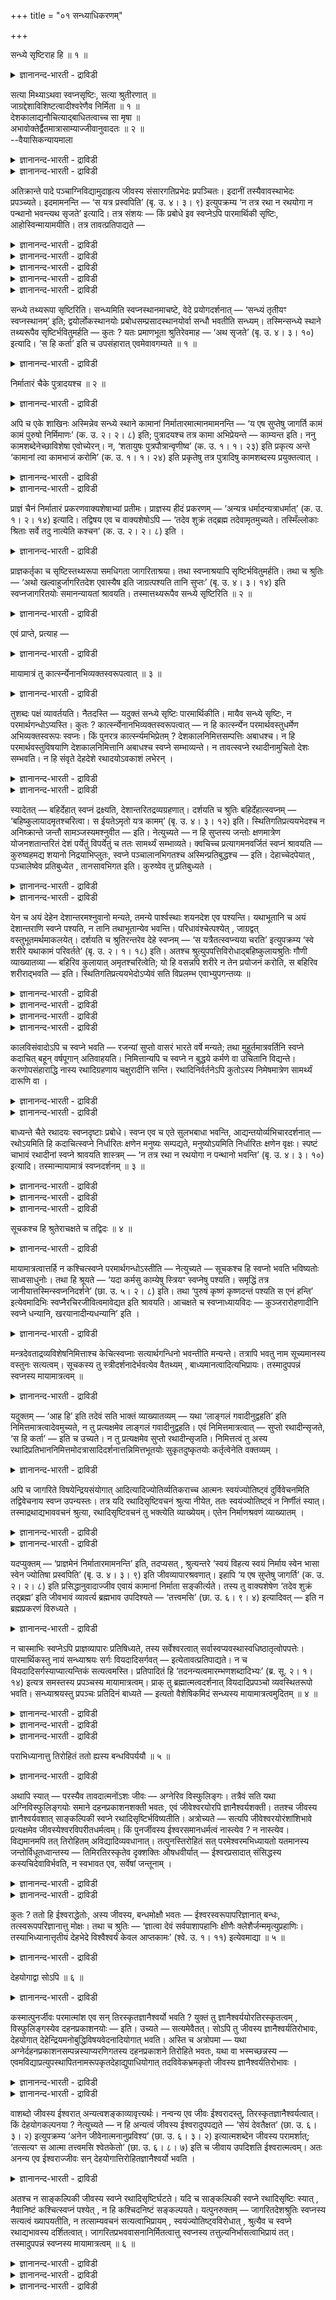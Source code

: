 +++
title = "०१ सन्ध्याधिकरणम्"

+++

सन्ध्ये सृष्टिराह हि ॥ १ ॥  
<details><summary>ज्ञानानन्द-भारती - द्राविडी</summary>

सन्द्ये स्रुष्टिराह हि ॥ १ ॥
</details>

सत्या मिथ्याऽथवा स्वप्नसृष्टिः, सत्या श्रुतीरणात् ॥  
जाग्रद्देशाविशिष्टत्वादीश्वरेणैव निर्मिता ॥ १ ॥  
देशकालाद्यनौचित्याद्बाधितत्वाच्च सा मृषा ॥  
अभावोक्तेर्द्वैतमात्रासाम्याज्जीवानुवादतः ॥ २ ॥  
--वैयासिकन्यायमाला

<details><summary>ज्ञानानन्द-भारती - द्राविडी</summary>

स्वप्ऩत्तिल् स्रुष्टि सॆय्वदु वास्तवमा युळ्ळदा? अल्लदु मित्यैया (पॊय्याऩ तोऱ्ऱमा)? सुरुदियिऩाल् सॊल्लप्पट्टु इरुप्पदालुम्, जाक्रत्तिलुळ्ळ तेसत्तिऱ्कु वित्यासप्पडाददिऩालुम्, ईसुवररालेये स्रुष् टिक्कप्पडुगिऱ वास्तवमाग उळ्ळदु ताऩ्।
</details>

<details><summary>ज्ञानानन्द-भारती - द्राविडी</summary>

तेसम्, कालम् मुदलियदु उसिदमायिल्लाददिऩालुम्, पादिक्कप्पट्टु वरुगिऱबडियालुम्, इल्लैयॆऩ्ऱु सॊल्लियि रुप्पदालुम्, जाक्रत्, त्वैद अऩुबवित्तदऱ्कु समाऩमायि राददिऩालुम्, जीवऩै सॊल्लियिरुप्पदालुम् अदु पॊय्ये।
</details>

अतिक्रान्ते पादे पञ्चाग्निविद्यामुदाहृत्य जीवस्य संसारगतिप्रभेदः प्रपञ्चितः। इदानीं तस्यैवावस्थाभेदः प्रपञ्च्यते। इदमामनन्ति — ‘स यत्र प्रस्वपिति’ (बृ. उ. ४। ३। ९) इत्युपक्रम्य ‘न तत्र रथा न रथयोगा न पन्थानो भवन्त्यथ सृजते’ इत्यादि। तत्र संशयः — किं प्रबोधे इव स्वप्नेऽपि पारमार्थिकी सृष्टिः, आहोस्विन्मायामयीति। तत्र तावत्प्रतिपाद्यते —

<details><summary>ज्ञानानन्द-भारती - द्राविडी</summary>

(मूऩ्ऱावदु अत्यायम् मुदल् पादत्तिल् पञ्जाक्ऩि वित्यैयिल् कूऱियबडि जीवऩ् लोगान्दरम् पोवदैयुम्, तिरुम्बि वरुवदैयुम् पऱ्ऱि विसारित्तु जीव कदियै निरूबणम् सॆय्वदऩ् मूलम् तत्वञाऩत्तिऱ्कु सादऩमाऩ वैराक्यत्तै काट्टिऩार्। इरण्डावदु पादत्तिल् ञाऩत्तिऱ्कु सादऩमाऩ त्वम् पदार्त्तमाऩ जीवस्वरूबत्तैयुम्, तत्पदार्त्तमाऩ प्रह्मस्वरूबत् तैयुम् सोदित्तु काट्टुगिऱार्। मुदलिल् अवस्तैगळैक् काट्टि अवऱ्ऱिलिरुन्दु जीवस्वरूबत्तैप् पिरित्तुक् काट्टुगिऱार्।
</details>

<details><summary>ज्ञानानन्द-भारती - द्राविडी</summary>

स्वप्ऩत्तिल् काणुम् वस्तुक्कळ् उण्मैया अल्लदु पॊय्या ऎऩ्ऱु सन्देहम्। आगासम् मुदलाऩदैप्पोल स्वप्ऩ वस्तुक्कळैयुम् ईसुवरऩ् सिरुष्टित्तिरुप्पदालुम्, स्वप्ऩ सिरुष्टियैप् पऱ्ऱि सुरुदिये कूऱुवदालुम् जागरिद वस्तुक्कळैप् पोलवे स्वप्ऩ वस्तुक्कळुम् तिरुप्ति मुदलाऩ पलऩै कॊडुप्पदालुम् स्वप्ऩ वस्तुक्कळुम् सत्यम् ऎऩ्ऱु पूर्वबक्षम्।
</details>

<details><summary>ज्ञानानन्द-भारती - द्राविडी</summary>

सरीरत्तिऱ्कुळ् सिऱिय इडत्तिल् काणुम् याऩै मुदलिय पॆरिय वस्तु इरुप्पदऱ्कुत् तगुन्द इडम् अङ्गु इल्लै। इरविल् तूङ्गिऩवऩ् स्वप्ऩत्तिल् पगलै काण्गिऱाऩ्। ऒरु मुगूर्त्त कालत्तिऱ्कुळ् पल वरुषङ्गळ् कऴिन्ददाग स्वप्ऩत्तिल् काण्गिऱाऩ्। आदलाल् कालमुम् ऒत्तुवरविल्लै। इन्दप्पॊरुळ्गळै सिरुष्टिप्पदऱ्कु जीवऩुक्कु सामर्त्यमिल्लाददालुम् कै मुदलाऩ करणङ्गळ् स्वप्ऩगालत्तिल् अडङ्गि युळ्ळबडियालुम्, मूलप्पॊरुळ्गळिल्लाददालुम्, सिऱुवऩ् तऩक्कुप् पिळ्ळै पिऱन्ददाग स्वप्ऩम् काण्बदालुम् निमित्तमुम् सरियाग इल्लै। मेलुम् विऴित्तवुडऩ् स्वप्ऩप् पॊरुळ्गळ् मऱैन्दुविडुगिऩ्ऱऩ। स्वप् ऩत्तिल् काणुम् याऩै अप्पॊऴुदे मऩिदऩागक् काण्बदाल् स्वप्ऩ कालत्तिलेये पादमुळ्ळदु। स्वप्ऩ वस्तुक्कळै ईसुवरऩ् सिरुष्टिक्कविल्लै। जीवऩ् सिरुष्टिक्किऱाऩ्। जीवऩुक्कु अवित्यैयिऩाल् ञाऩम्, ऐसुवर्यम् मऱैन्दिरुप्पदाल् तूङ्गुगिऱ जीवऩ् सङ्गल्बमात्रत्ताल् सिरुष्टिक्क मुडियादु। जागरत्तिल् कण्ड पॊरुळ्गळिऩ् वासऩैयाल् स्वप्ऩ वस्तुक् कळ् तोऩ्ऱुवदालुम्, स्वप्ऩत्तिल् उळ्ळ सुगदुक्कङ् गळुक्कु जीवऩुडैय पुण्य पाब कर्माक्कळ् कारणमाऩ तालुम् जीवऩ् कर्त्ता ऎऩ्ऱु सॊल्लप्पडुगिऱदु। स्वप्ऩ सिरुष्टियैच् चॊऩ्ऩ सुरुदि अङ्गेये अवैगळ् इल्लैयॆऩ्ऱुम् कूऱुगिऱदु। स्वप्ऩत्तिल् पॊरुळ्गळ् उण्मैयाग इल्लाविट्टालुम् किळिञ्जलिल् वॆळ्ळि पोल् पॊय्यागत् तोऩ्ऱुगिऩ्ऱऩ ऎऩ्बदु सुरुदियिऩ् करुत्तु। आरम्बणादिगरणत्तिल् पिरबञ्जम् मुऴुवदुम् पॊय्यॆऩ्ऱु तीर्माऩित्तिरुक्किऱबडियाल् इङ्गु स्वप्ऩ वस्तुक्कळ् वियावहारिगमा, पिरादिबासिगमा ऎऩ्ऱु सन्देहम्। पिरादिबासिगम् ऎऩ्ऱु सित्तान्दम्)।
</details>

<details><summary>ज्ञानानन्द-भारती - द्राविडी</summary>

सॆऩ्ऱ पादत्तिल् पञ्जाक्ऩि वित्यैयैच् चॊल्लि जीवऩुडैय संसार कदियिलुळ्ळ पेदम् विस्तरिक्कप्पट्टदु। इप्पॊऴुदो अवऩुक्केयुळ्ळ अवस्तैगळिलुळ्ळ पेदम् विस्तरित्तुक् काट्टप् पडुगिऱदु।
</details>

<details><summary>ज्ञानानन्द-भारती - द्राविडी</summary>

“अवऩ् ऎप्पॊऴुदु तूङ्गुगिऱाऩो" (पिरुहत्। IV;३-९) ऎऩ्ऱु आरम्बित्तु “अङ्गे रदङ्गळ् किडैयादु, रदत्तिल् पूट्टियिरुप्पवै (कुदिरैगळ्) किडैयादु, मार्क्कङ्गळुम् किडैयादु। आऩाल् रदङ्गळैयुम् रदत्तिल् पूट्टियिरुप्पवैगळैयुम् (कुदिरैगळैयुम्), ऎऩ्बदु मुदलाऩ मार्क्कङ्गळैयुम् स्रुष्टिक्किऱाऩ्” (पिरुहत्IV;।३-१०) इदै सॊल्गिऱार्गळ्। विऴिप्पु समयत्तिल् पोल, स्वप्ऩत्तिलुम् वास्तवमाऩ स्रुष्टिया? अल्लदु मायामयमाऩ स्रुष्टिया? ऎऩ्ऱु अङ्गे संसयम्।
</details>

सन्ध्ये तथ्यरूपा सृष्टिरिति। सन्ध्यमिति स्वप्नस्थानमाचष्टे, वेदे प्रयोगदर्शनात् — ‘सन्ध्यं तृतीयꣳ स्वप्नस्थानम्’ इति; द्वयोर्लोकस्थानयोः प्रबोधसम्प्रसादस्थानयोर्वा सन्धौ भवतीति सन्ध्यम्। तस्मिन्सन्ध्ये स्थाने तथ्यरूपैव सृष्टिर्भवितुमर्हति — कुतः ? यतः प्रमाणभूता श्रुतिरेवमाह — ‘अथ सृजते’ (बृ. उ. ४। ३। १०) इत्यादि। ‘स हि कर्ता’ इति च उपसंहारात् एवमेवावगम्यते ॥ १ ॥

<details><summary>ज्ञानानन्द-भारती - द्राविडी</summary>

पूर्वबक्षम्: अव्विषयत्तिल् सन्द्यत्तिल् वास् तव रूबमाऩ स्रुष्टि ऎऩ्ऱु तोऩ्ऱुगिऱदु। “सन्द्यम् मूऩ्ऱावदु स्वप्ऩ स्ताऩम्" (पिरुहत्। IV;३-९) ऎऩ्ऱु वेदत्तिल् पिरयोगम् काण्बदाल्, सन्द्यम् ऎऩ्बदु स्वप्ऩ स्ताऩत्तैच् चॊल्गिऱदु। “इहलोगम्, परलोगम् ऎऩ्ऩुम् इरण्डु स्ताऩङ्गळुक्कु नडुविलो विऴिप्पु तूक्कमॆऩ्ऱ इरण्डु स्ताऩङ्गळुक्कु मत्ति यिलो इरुप्पदिऩाल् सन्द्यम्। अन्द सन्द्य स्ताऩत् तिल् (स्वप्ऩत्तिल्) वास्तवरूबमुळ्ळदागवे स्रुष्टि यिरुप्पदु न्यायम्। एऩ्? एऩॆऩ्ऱाल् “आऩाल् रदङ्ग ळैयुम्, रदत्तिल् पूट्टियिरुप्पवैगळैयुम्, मार्क्कङ्ग ळैयुम् स्रुष्टिक्किऱाऩ्" ऎऩ्बदु मुदलिय पिरमाणमाऩ सुरुदि इव्विदमे सॊल्गिऱदु। कडैसियिल् “अवऩे सॆय्गिऱवऩ्” ऎऩ्ऱु मुडिप्पदालुम् इव्विदम् ताऩ् अऱियप्पडुगिऱदु।
</details>

निर्मातारं चैके पुत्रादयश्च ॥ २ ॥  
<details><summary>ज्ञानानन्द-भारती - द्राविडी</summary>

निर्मादारम् सैगे पुत्रादयच्च ॥ २ ॥
</details>

अपि च एके शाखिनः अस्मिन्नेव सन्ध्ये स्थाने कामानां निर्मातारमात्मानमामनन्ति — ‘य एष सुप्तेषु जागर्ति कामं कामं पुरुषो निर्मिमाणः’ (क. उ. २। २। ८) इति; पुत्रादयश्च तत्र कामा अभिप्रेयन्ते — काम्यन्त इति। ननु कामशब्देनेच्छाविशेषा एवोच्येरन्। न, ‘शतायुषः पुत्रपौत्रान्वृणीष्व’ (क. उ. १। १। २३) इति प्रकृत्य अन्ते ‘कामानां त्वा कामभाजं करोमि’ (क. उ. १। १। २४) इति प्रकृतेषु तत्र पुत्रादिषु कामशब्दस्य प्रयुक्तत्वात् ।

<details><summary>ज्ञानानन्द-भारती - द्राविडी</summary>

मेलुम्, सिल वेदसागिगळ् इदे सन्द्य स्ताऩत्तिल् “ऎन्द इन्द पुरुषऩ् ऎल्लाम् तूङ्गुम्बोदु ऒव्वॊरु कामत्तैयुम् उण्डु पण्णुगिऱवऩाग विऴित्तुक्कॊण्डु इरुक्किऱाऩो" (कडV;८) ऎऩ्ऱु आत्मावै कामङ्गळै उण्डुबण्णुबवऩाग सॊल्गि ऱार्गळ्। पुत्तिरऩ् मुदलियवै अङ्गु कामङ्गळ् ऎऩ्ऱु करुदप्पडुगिऩ्ऱऩ। विरुम्बप्पडुगिऩ्ऱऩ ऎऩ्बदिऩाल्।
</details>

<details><summary>ज्ञानानन्द-भारती - द्राविडी</summary>

कामम् ऎऩ्ऱ सप्तत्तिऩाल् ऒरुविद विरुप्पङ्गळ् ताऩे सॊल्लप्पडुम्। ऎऩ्ऱाल् अप्पडियल्ल, “नूऱु आयुसुळ्ळ पुत्तिरर्गळैयुम् पौत्तिरर्गळैयुम् वेण्डिक्कॊळ्" (कड१;२३) ऎऩ्ऱु आरम्बित्तु कडैसियिल् “उऩ्ऩै कामङ्गळैयडैन्दवऩागच् चॆय्गिऱेऩ्" (कड१;२४) ऎऩ्ऱु पिरगिरुदमायुळ्ळ पुत्तिरऩ् मुदलाऩदिल् अङ्गु काम ऎऩ्ऱ सप्तत्तै उबयोगित् तिरुप्पदिऩाल्।
</details>

प्राज्ञं चैनं निर्मातारं प्रकरणवाक्यशेषाभ्यां प्रतीमः। प्राज्ञस्य हीदं प्रकरणम् — ‘अन्यत्र धर्मादन्यत्राधर्मात्’ (क. उ. १। २। १४) इत्यादि। तद्विषय एव च वाक्यशेषोऽपि — ‘तदेव शुक्रं तद्ब्रह्म तदेवामृतमुच्यते। तस्मिँल्लोकाः श्रिताः सर्वे तदु नात्येति कश्चन’ (क. उ. २। २। ८) इति ।

<details><summary>ज्ञानानन्द-भारती - द्राविडी</summary>

पिराक्ञऩ् ताऩ् इन्द उण्डुबण्णुगिऱवर् ऎऩ्ऱु पिरगरणत्तिलिरुन्दुम्, पिऩ् वाक्कियङ्गळिलिरुन्दुम् अऱिगिऱोम्। "तर्मत्तिऱ्कु वेऱाग, अदर्मत्तिऱ्कु वेऱाग" (कडII;१४) ऎऩ्ऱु आरम्बिक्कुम् इन्द पिरगरणम् पिराक्ञऩैये सेर्न्ददु। अदे विषयम्दाऩ् पिऩ् वाक्कियत्तिलुम् “अदुवे सुत्तम्, अदु पिरह्मम्, अदुवे अमिरुदम् (मरणमऱ्ऱदु) ऎऩप्पडुगिऱदु। अदिल् ऎल्ला उलगङ्गळुम् आसिरयित्तुक्कॊण्डिरुक्किऩ्ऱऩ। अदैयो ऎदुवुम् मीऱुवदिल्लै” (कडV;८) ऎऩ्ऱु।
</details>

प्राज्ञकर्तृका च सृष्टिस्तथ्यरूपा समधिगता जागरिताश्रया। तथा स्वप्नाश्रयापि सृष्टिर्भवितुमर्हति। तथा च श्रुतिः — ‘अथो खल्वाहुर्जागरितदेश एवास्यैष इति जाग्रत्पश्यति तानि सुप्तः’ (बृ. उ. ४। ३। १४) इति स्वप्नजागरितयोः समानन्यायतां श्रावयति। तस्मात्तथ्यरूपैव सन्ध्ये सृष्टिरिति ॥ २ ॥

<details><summary>ज्ञानानन्द-भारती - द्राविडी</summary>

पिराक्ञऩै कर्त्तावाग उडैय जागिरत्तै आसिरयित्तिरुक्किऱ स्रुष्टि वास्तवरूबत्तै उडैय ताग आसिरयित्तिरुक्किऱोम्; अप्पडिये स्वप्ऩत्तै आसिरयित्तिरुक्कुम् स्रुष्टियुम् कूड इरुप्पदुदाऩ् न्यायमागुम्। अप्पडिये सुरुदियुम् "जागिरत् तेसमेदाऩ् इवऩुक्कु इदु (स्वप्ऩम्) जागिरत्तिल् ऎवैगळै पार्क्किऱाऩो, अवैगळैत्ताऩ् तूङ्गुगिऱवऩ् पार्क्कि ऱाऩ्। ऎऩ्ऱु सॊल्गिऱार्गळल्लवा?” (पिरुहत्।IV;३-१४) ऎऩ्ऱु स्वप्ऩत्तिऱ्कुम् जागरत्तिऱ्कुम् न्यायम् समाऩमायिरुप्पदैच् चॊल्गिऱदु। आगैयाल् सन्द् यत्तिल् (स्वप्ऩत्तिल् उळ्ळ स्रुष्टि वास्तव स्वरूबमुळ्ळदुदाऩ्, ऎऩ्ऱु।
</details>

एवं प्राप्ते, प्रत्याह —

<details><summary>ज्ञानानन्द-भारती - द्राविडी</summary>

सित्तान्दम्: इव्विदम् वरुम्बोदु पदिल् सॊल्गिऱार्:-
</details>

मायामात्रं तु कार्त्स्न्येनानभिव्यक्तस्वरूपत्वात् ॥ ३ ॥  
<details><summary>ज्ञानानन्द-भारती - द्राविडी</summary>

मायामात्रम् तु कार्त्स्नयेनानबिव्यक्तस्वरूबत्वात् ॥ ३ ॥
</details>

तुशब्दः पक्षं व्यावर्तयति। नैतदस्ति — यदुक्तं सन्ध्ये सृष्टिः पारमार्थिकीति। मायैव सन्ध्ये सृष्टिः, न परमार्थगन्धोऽप्यस्ति। कुतः ? कार्त्स्न्येनानभिव्यक्तस्वरूपत्वात् — न हि कार्त्स्न्येन परमार्थवस्तुधर्मेण अभिव्यक्तस्वरूपः स्वप्नः। किं पुनरत्र कार्त्स्न्यमभिप्रेतम् ? देशकालनिमित्तसम्पत्तिः अबाधश्च। न हि परमार्थवस्तुविषयाणि देशकालनिमित्तानि अबाधश्च स्वप्ने सम्भाव्यन्ते। न तावत्स्वप्ने रथादीनामुचितो देशः सम्भवति। न हि संवृते देहदेशे रथादयोऽवकाशं लभेरन् ।

<details><summary>ज्ञानानन्द-भारती - द्राविडी</summary>

“तु” ऎऩ्ऱ सप्तम् मुऩ् सॊऩ्ऩ पक्षत्तै मऱुक्किऱदु। सन्द्यत्तिलुळ्ळ स्रुष्टि वास्तवमाऩ तॆऩ्ऱु ऎदु सॊल्लप्पट्टदो अदु इल्लै। सन्द्यत् तिलुळ्ळ स्रुष्टि मायैदाऩ् ; वास्तवमॆऩ्ऱ कन्दम् कूड किडैयादु एऩ्? “पूरावाग वियक्तमाऩ स्वरूब मिल्लाददाल् वास्तवमाऩ वस्तुविऱ्कुळ्ळ पूरा लक्षणङ्गळुडऩ् वियक्तमायिरुक्कुम् स्वरूबत्तै उडैयदाग स्वप्ऩम् इल्लैयॆऩ्बदु पिरसित्तम्”।
</details>

<details><summary>ज्ञानानन्द-भारती - द्राविडी</summary>

इङ्गे पूरात्तऩ्मैयॆऩ्बदु ऎदुवॆऩ्ऱु करुदप्पट्टिरुक्किऱदु? तेसम्, कालम्, निमित्तम् इवैगळिऩ् सेर्क्कैयुम्, पादिक्कप्पडामल् इरुप्पदुम्। वास्तवमाऩ वस्तुविऱ्कुरिय विषयङ्गळाऩ तेसगाल निमित्तङ्गळुम् पादिक्कप्पडामल् इरुक्कुम् तऩ्मैयुम् स्वप्ऩत्तिल् सम्बविक्कादल्लवा? स्वप्ऩत्तिल् रदङ्गळ् मुदलियदिऱ्कु पोदुमाऩ इडम् किडैयादु। सुरुक्कमायुळ्ळ तेहत्तिऩ् इडत्तिऱ्कुळ् रदम् मुदलियवैगळ् इडमडैयमुडियादु ऎऩ्बदु पिरसित्तम्।
</details>

स्यादेतत् — बहिर्देहात् स्वप्नं द्रक्ष्यति, देशान्तरितद्रव्यग्रहणात्। दर्शयति च श्रुतिः बहिर्देहात्स्वप्नम् — ‘बहिष्कुलायादमृतश्चरित्वा। स ईयतेऽमृतो यत्र कामम्’ (बृ. उ. ४। ३। १२) इति। स्थितिगतिप्रत्ययभेदश्च न अनिष्क्रान्ते जन्तौ सामञ्जस्यमश्नुवीत — इति। नेत्युच्यते — न हि सुप्तस्य जन्तोः क्षणमात्रेण योजनशतान्तरितं देशं पर्येतुं विपर्येतुं च ततः सामर्थ्यं सम्भाव्यते। क्वचिच्च प्रत्यागमनवर्जितं स्वप्नं श्रावयति — कुरुष्वहमद्य शयानो निद्रयाभिप्लुतः, स्वप्ने पञ्चालानभिगतश्च अस्मिन्प्रतिबुद्धश्च — इति। देहाच्चेदपेयात् , पञ्चालेष्वेव प्रतिबुध्येत , तानसावभिगत इति। कुरुष्वेव तु प्रतिबुध्यते ।

<details><summary>ज्ञानानन्द-भारती - द्राविडी</summary>

इदु इरुक्कलाम्; तेहत्तिऱ्कु वॆळियिल् स्वप्ऩत्तैप् पार्क्किऱाऩ्। वेऱु इडत्तिलुळ्ळ तिरवियत्तै किरहिप्पदिऩाल्। सुरुदियुम् "मरणमऱ्ऱ वऩाग सरीरत्तिऱ्कु वॆळियिले सञ्जरित्तुविट्टु अन्द मरणमऱ्ऱवऩ् ऎङ्गे इष्टमो अङ्गे पोगिऱाऩ्” (पिरुहत्।IV;३-१२) ऎऩ्ऱु तेहत्तिऱ्कु वॆळियिल् स्वप्ऩम् ऎऩ्ऱु काट्टुगिऱदु। निऱ्पदु, पोवदु, ऎऩ्ऱ अऱिविऩ् वेऱुबाडु पिराणि वॆळियिल् पोगादविषयत्तिल् पॊरुत्तमायिरादु, ऎऩ्ऱु।
</details>

<details><summary>ज्ञानानन्द-भारती - द्राविडी</summary>

अप्पडियल्लवॆऩ्ऱु सॊल्लप्पडुगिऱदु। तूङ्गु किऱ जन्दुविऱ्कु क्षणमात्तिरत्तिल् नूऱु योजऩैक्कु अप्पाल् उळ्ळ तेसम् पोगवुम्, अङ्गिरुन्दु वरवुम् सामर्त्तियम् सम्बविक्कक् कूडियदेयिल्लै। मेलुम्, सिल समयम् तिरुम्बि वरुगैयिल्लामले स्वप्ऩम् सॊल्गिऱाऩ् "नाऩ् इऩ्ऱु कुरुदेसत्तिल् पडुत्तुक् कॊण्डु नित्तिरैयिऩाल् वियाबिक्कप्पट्टु स्वप्ऩत् तिल् पाञ्जालदेसम् पोऩवऩ् इङ्गु विऴित्तुक्कॊण्डु विट्टेऩ्” ऎऩ्ऱु। तेहत्तिलिरुन्दु वॆळिये पोयिरुन् दाल् इवऩ् अन्द पाञ्जाल तेसत्तै अडैन्ददाल् पाञ्जालदेसत्तिल् विऴित्तुक्कॊळ्ळ वेण्डुम्; आऩाल् कुरुदेसत्तिले ताऩ् विऴित्तुक् कॊळ्गिऱाऩ्।
</details>

येन च अयं देहेन देशान्तरमश्नुवानो मन्यते, तमन्ये पार्श्वस्थाः शयनदेश एव पश्यन्ति। यथाभूतानि च अयं देशान्तराणि स्वप्ने पश्यति, न तानि तथाभूतान्येव भवन्ति। परिधावंश्चेत्पश्येत् , जाग्रद्वत् वस्तुभूतमर्थमाकलयेत्। दर्शयति च श्रुतिरन्तरेव देहे स्वप्नम् — ‘स यत्रैतत्स्वप्न्यया चरति’ इत्युपक्रम्य ‘स्वे शरीरे यथाकामं परिवर्तते’ (बृ. उ. २। १। १८) इति। अतश्च श्रुत्युपपत्तिविरोधाद्बहिष्कुलायश्रुतिः गौणी व्याख्यातव्या — बहिरिव कुलायात् अमृतश्चरित्वेति; यो हि वसन्नपि शरीरे न तेन प्रयोजनं करोति, स बहिरिव शरीराद्भवति — इति। स्थितिगतिप्रत्ययभेदोऽप्येवं सति विप्रलम्भ एवाभ्युपगन्तव्यः ॥

<details><summary>ज्ञानानन्द-भारती - द्राविडी</summary>

मेलुम् इवऩ् ऎन्द तेहत्तुडऩ् वेऱु तेसम् पोऩदाग निऩैक्किऱाऩो, अदै पडुत्तुक्कॊण्ड इडत्तिलेये पक्कत्तिलुळ्ळ मऱ्ऱवर्गळ् पार्क्किऱार्गळ्। तविरवुम् इवऩ् स्वप्ऩत्तिल् मऱ्ऱ तेसङ्गळै ऎप्पडि यिरुप्पदाग पार्क्किऱाऩो, अवै अप्पडिये इरुप्पदुम् किडैयादु। वॆळियिल् ओडिप्पोय् पार्प्पाऩाऩाल्, जाक्किरत्तिल् पोल पॊरुळै उण्मैयाऩदागवे ऎण्णुवाऩ्।
</details>

<details><summary>ज्ञानानन्द-भारती - द्राविडी</summary>

तेहत्तिऱ्कु उळ्ळेदाऩ् स्वप्ऩम् ऎऩ्बदै सुरुदियुम् काट्टुगिऱदु। “अवऩ् ऎप्पॊऴुदु इव्विदम् स्वप्ऩ सम्बन्दत्तुडऩ् इरुक्किऱाऩो” ऎऩ्ऱु आरम्बित्तु “तऩ्ऩुडैय सरीरत्तिल् इष्टप्पडि सुऱ्ऱिवरुगिऱाऩ्” (पिरुहत्। II;१-१८) ऎऩ्ऱु।
</details>

<details><summary>ज्ञानानन्द-भारती - द्राविडी</summary>

आगैयाल् सुरुदि युक्तियिवैगळुक्कु विरोदमायि रुप्पदाल् “सरीरत्तिऱ्कु वॆळियिल्” ऎऩ्ऱ सुरुदि कौणम् ऎऩ्ऱु वियाक्याऩम् सॆय्य वेण्डियदु। “सरीरत्तिऱ्कु वॆळियिल् पोल अमिरुदऩ् सञ्जरित्तुविट्टु” ऎऩ्ऱु। ऎवऩ् सरीरत्तिल् इरुन्दुम्गूड अदैक्कॊण्डु पिरयोजऩम् सॆय्दु कॊळ्ळविल्लैयो, अवऩ् सरीरत्तिऱ्कु वॆळियिलिरुप्पदु पोल आगिऱाऩ्, ऎऩ्ऱु।
</details>

<details><summary>ज्ञानानन्द-भारती - द्राविडी</summary>

इव्विदमिरुप्पदाल्, निऱ्पदु, नडप्पदु ऎऩ्ऱ अऱिविऩ् वेऱुबाडुम् एमाऱ्ऱमॆऩ्ऱे ऒप्पुक्कॊळ्ळ वेण्डुम्।
</details>

कालविसंवादोऽपि च स्वप्ने भवति — रजन्यां सुप्तो वासरं भारते वर्षे मन्यते; तथा मुहूर्तमात्रवर्तिनि स्वप्ने कदाचित् बहून् वर्षपूगान् अतिवाहयति। निमित्तान्यपि च स्वप्ने न बुद्धये कर्मणे वा उचितानि विद्यन्ते। करणोपसंहाराद्धि नास्य रथादिग्रहणाय चक्षुरादीनि सन्ति। रथादिनिर्वर्तनेऽपि कुतोऽस्य निमेषमात्रेण सामर्थ्यं दारूणि वा ।

<details><summary>ज्ञानानन्द-भारती - द्राविडी</summary>

कालम् ऒत्तुक्कॊळ्ळाददुम् स्वप्ऩत्तिल् एऱ्पडुगिऱदु। पारदवर्षत्तिल् इरविल् तूङ्गुगिऱवऩ् पगल् ऎऩ्ऱु निऩैक्किऱाऩ्। अप्पडि ऒरु मुगूर्त्तमात्तिरम् इरुक्कुम् स्वप्ऩत्तिल् सिल समयम् अनेग वरुषक्कूट्टङ्गळै कऴित्तुविडुगिऱाऩ्।
</details>

<details><summary>ज्ञानानन्द-भारती - द्राविडी</summary>

निमित्तङ्गळुम्गूड स्वप्ऩत्तिल् अऱिविऱ्को कर्माविऱ्को तगुन्ददाग इरुप्पदिल्लै। इन्दिरियङ्गळ् अडङ्गियिरुप्पदाल् इवऩुक्कु रदम् मुदलियवैगळै अऱिवदऱ्कु कण् मुदलियवै इल्लै। रदम् मुदलियदै सॆय्वदऱ्कुम् इवऩुक्कु ऒरु निमिष मात्तिरत्तिल् सामर्त्तियम् एदु? मरम्दाऩ् एदु?
</details>

बाध्यन्ते चैते रथादयः स्वप्नदृष्टाः प्रबोधे। स्वप्न एव च एते सुलभबाधा भवन्ति, आद्यन्तयोर्व्यभिचारदर्शनात् — रथोऽयमिति हि कदाचित्स्वप्ने निर्धारितः क्षणेन मनुष्यः सम्पद्यते, मनुष्योऽयमिति निर्धारितः क्षणेन वृक्षः। स्पष्टं चाभावं रथादीनां स्वप्ने श्रावयति शास्त्रम् — ‘न तत्र रथा न रथयोगा न पन्थानो भवन्ति’ (बृ. उ. ४। ३। १०) इत्यादि। तस्मान्मायामात्रं स्वप्नदर्शनम् ॥ ३ ॥

<details><summary>ज्ञानानन्द-भारती - द्राविडी</summary>

मेलुम्, स्वप्ऩत्तिल् काणप्पट्ट इन्द रदम् मुदलियवै विऴित्तुक्कॊण्डवुडऩ् पादिक्कप्पट्टु विडुगिऩ्ऱऩ। स्वप्ऩत्तिलेये इवै सुलबमाग पादिक्कक्कूडियवैगळाय् इरुक्किऩ्ऱऩ। मुदलिलुम्, कडैसियिलुम् " इल्लैयॆऩ्ऱु तॆरिवदिऩाल्। ऒरु समयम् "इदु रदम्" ऎऩ्ऱु स्वप्ऩत्तिल् तीर्माऩिक्कप् पट्टदु। मऱु क्षणत्तिल् मऩुष्यऩाग आगिविडुगिऱदु; इवऩ् मऩुष्यऩ् ऎऩ्ऱु तीर्माऩिक्कप्पट्टदु मऱु क्षणत्तिल् मरमाग आगिविडुगिऱदु।
</details>

<details><summary>ज्ञानानन्द-भारती - द्राविडी</summary>

स्वप्ऩत्तिल् रदम् मुदलियवैगळिऩ् इल्ला मैयै तॆळिवाग सास्तिरमुम् सॊल्गिऱदु। "अङ्गु रदङ्गळ् किडैयादु, रदत्तिल् पूट्टियिरुप्पवैगळ् किडैयादु, मार्क्कङ्गळ् किडैयादु” (पिरुहत्।IV;३-१०) ऎऩ्बदु मुदलाऩदु।
</details>

<details><summary>ज्ञानानन्द-भारती - द्राविडी</summary>

आगैयाल् स्वप्ऩदर्सऩम् मायामात्तिरम्।
</details>

सूचकश्च हि श्रुतेराचक्षते च तद्विदः ॥ ४ ॥  
<details><summary>ज्ञानानन्द-भारती - द्राविडी</summary>

सूसगच्च हि च्रुदे: आसक्षदे स तत्विद; ॥ ४ ॥
</details>

मायामात्रत्वात्तर्हि न कश्चित्स्वप्ने परमार्थगन्धोऽस्तीति — नेत्युच्यते — सूचकश्च हि स्वप्नो भवति भविष्यतोः साध्वसाधुनोः। तथा हि श्रूयते — ‘यदा कर्मसु काम्येषु स्त्रियꣳ स्वप्नेषु पश्यति। समृद्धिं तत्र जानीयात्तस्मिन्स्वप्ननिदर्शने’ (छा. उ. ५। २। ८) इति। तथा ‘पुरुषं कृष्णं कृष्णदन्तं पश्यति स एनं हन्ति’ इत्येवमादिभिः स्वप्नैरचिरजीवित्वमावेद्यत इति श्रावयति। आचक्षते च स्वप्नाध्यायविदः — कुञ्जरारोहणादीनि स्वप्ने धन्यानि, खरयानादीन्यधन्यानि’ इति ।

<details><summary>ज्ञानानन्द-भारती - द्राविडी</summary>

मायामात्तिरमायिरुप्पदिऩाल् अप्पडियाऩाल् स्वप्ऩत्तिल् वास्तवत्तिऩ् कन्दम् कॊञ्जमेऩुम् किडैयादा? ऎऩ्ऱाल् इल्लैयॆऩ्ऱु सॊल्लप् पडुगि ऱदु। पिऩ्ऩाल् एऱ्पडप्पोगुम् नल्लदु कॆट्टदु इवैग ळुक्कु सूसगमाग स्वप्ऩम् इरुक्कुम्। अप्पडिये सॊल्लप्पडुगिऱदु। "काम्यगर्माक्कळिल् ऎप्पॊऴुदु स्वप्ऩत्तिल् स्तिरीयै पार्क्किऱाऩो, अन्द स्वप्ऩम् पार्त्तदऩ्मूलम् अन्द कर्मा विषयत्तिल् समिरुत्तियै (कै कूडुमॆऩ्बदै अऱिन्दु कॊळ्ळवुम्" (सान्।V;२-४) ऎऩ्ऱु। अप्पडिये “करुप्पाऩ पल्लै उडैय करुप्पाऩ पुरुषऩै पार्क्किऱाऩ्। अवऩ् इवऩै कॊल्लुवाऩ्” ऎऩ्बदु मुदलाऩ स्वप्ऩङ्गळाल् वॆगुनाळ् जीवित्तिरुक्कमाट्टाऩ् ऎऩ्बदु तॆरिविक्कप्पडुगिऱदु ऎऩ्ऱु सॊल्गिऱदु। स्वप्ऩत्तिल् याऩैयिल् एऱुवदु मुदलियवै पाक्यत्तैत् तरुम्। कऴुदैयिल् एऱुवदु मुदलियवै तुऩ्बत्तैत् तरुमॆऩ्ऱु स्वप्ऩात्या यमऱिन्दवर्गळ् कूऱुगिऱार्गळ्।
</details>

मन्त्रदेवताद्रव्यविशेषनिमित्ताश्च केचित्स्वप्नाः सत्यार्थगन्धिनो भवन्तीति मन्यन्ते। तत्रापि भवतु नाम सूच्यमानस्य वस्तुनः सत्यत्वम्। सूचकस्य तु स्त्रीदर्शनादेर्भवत्येव वैतथ्यम् , बाध्यमानत्वादित्यभिप्रायः। तस्मादुपपन्नं स्वप्नस्य मायामात्रत्वम् ॥

<details><summary>ज्ञानानन्द-भारती - द्राविडी</summary>

मन्दिरम्, तेवदै, तिरवियम् इवैगळुडैय विसेषत्तै निमित्तमायुळ्ळ सिल स्वप्ऩङ्गळ् सत्य वस्तुविऩ् कन्दमुळ्ळदाग इरुक्किऩ्ऱऩवॆऩ्ऱु निऩैक् किऱार्गळ्। अङ्गेयुम्गूड सूसिक्कप्पट्ट वस्तुविऱ्कु सत्यत्तऩ्मै इरुक्कट्टुम्; आऩाल् सूसगामयुळ्ळ स्तिरीदर्सऩम् मुदलियदिऱ्कु असत्यत्तऩ्मैदाऩ् उण्डु, पादिक्कप्पडुगिऱबडियाल्, ऎऩ्ऱु अबिप्पिरायम्। आगैयाल् स्वप्ऩत्तिऩ् माया मात्तिरत्तऩ्मै न्यायमाऩदे।
</details>

यदुक्तम् — ‘आह हि’ इति तदेवं सति भाक्तं व्याख्यातव्यम् — यथा ‘लाङ्गलं गवादीनुद्वहति’ इति निमित्तमात्रत्वादेवमुच्यते, न तु प्रत्यक्षमेव लाङ्गलं गवादीनुद्वहति। एवं निमित्तमात्रत्वात् — सुप्तो रथादीन्सृजते, ‘स हि कर्ता’ — इति च उच्यते। न तु प्रत्यक्षमेव सुप्तो रथादीन्सृजति। निमित्तत्वं तु अस्य रथादिप्रतिभाननिमित्तमोदत्रासादिदर्शनात्तन्निमित्तभूतयोः सुकृतदुष्कृतयोः कर्तृत्वेनेति वक्तव्यम् ।

<details><summary>ज्ञानानन्द-भारती - द्राविडी</summary>

इव्विदमिरुप्पदाल्, “सॊल्लियिरुक्किऱदे” ऎऩ्ऱु ऎदु सॊल्लप्पट्टदो अदु कौणमॆऩ्ऱु वियाक्य ाऩम् सॆय्य वेण्डुम्। “कलप्पै माडु मुदलियदै ताङ्गुगिऱदु" ऎऩ्बदिल् ऎप्पडि निमित्तमायिरुक्कुम् तऩ्मैयिऩाल् इव्विदम् सॊल्लप्पडुगिऱदो, पिरत्य क्षमागवे कलप्पै माडु मुदलियदै ताङ्गुवदिल् लैयो, अव्विदम् निमित्तमाय् इरुक्कुम् तऩ्मै युळ्ळदाल्दाऩ् तूङ्गुगिऱवऩ् रदम् मुदलियवैगळै स्रुष्टिक्किऱाऩ्। अवऩ् कर्त्ता ऎऩ्ऱु सॊल्लप् पडुगिऱदु। तूङ्गुगिऱवऩो पिरत्यक्षमागवे रदम् मुदलियवैगळै स्रुष्टिक्किऱदिल्लै। इवऩुक्कु निमित्तमायिरुक्कुम् तऩ्मैयुम्, रदम् मुदलियदिऩ् तोऱ्ऱत्तै निमित्तमायुळ्ळ सन्देहम्, पयम् मुदलियदु इवऩुक्कुक् काण्बदिऩाल्, अदऱ्कु निमित्तमायुळ्ळ पुण्णिय पाबत्तिऱ्कु कर्त्तवायिरुक्कुम् तऩ्मैयिऩाल्, ऎऩ्ऱु सॊल्ल वेण्डुम्।
</details>

अपि च जागरिते विषयेन्द्रियसंयोगात् आदित्यादिज्योतिर्व्यतिकराच्च आत्मनः स्वयंज्योतिष्ट्वं दुर्विवेचनमिति तद्विवेचनाय स्वप्न उपन्यस्तः। तत्र यदि रथादिसृष्टिवचनं श्रुत्या नीयेत, ततः स्वयंज्योतिष्ट्वं न निर्णीतं स्यात्। तस्माद्रथाद्यभाववचनं श्रुत्या, रथादिसृष्टिवचनं तु भक्त्येति व्याख्येयम्। एतेन निर्माणश्रवणं व्याख्यातम् ।

<details><summary>ज्ञानानन्द-भारती - द्राविडी</summary>

मेलुम्, जागिरक्कालत्तिल् विषयत्तिऱ्कुम् इन्दिरियत्तिऱ्कुम् सम्बन्दमिरुप्पदिऩालुम्, आदित्यऩ् मुदलाऩ वॆळिच्चत्तुडऩ् तॊडर्बु इरुप्पदिऩालुम्, आत्माविऩुडैय स्वयम्बिरगासमायिरुक्कुम् तऩ्मैयै पिरित्तुक्काट्टुवदु सिरममॆऩ्ऱु अदै पिरित्तुक्काट्टु वदऱ्काग स्वप्ऩम् वर्णिक्कप्पट्टिरुक्किऱदु। अङ्गे रदम् मुदलियदिऩ् स्रुष्टियै सॊल्लुम् वसऩम् केट्किऱबडिये अर्त्तम् सॆय्यप्पडुमेयाऩाल्, अप्पॊऴुदु स्वयम् पिरगासत्तऩ्मै निर्णयम् सॆय्यप् पट्टदाग आगादु। आगैयाल् रदम् मुदलियदिऩ् इल्ला मैयै सॊल्लुम् वसऩम् मुक्यमागवुम् रदम् मुदलिय तिऩ् स्रुष्टियै सॊल्लुम् वसऩम् लक्षणैयागवुम् वियाक्याऩम् सॆय्य वेण्डुम्।
</details>

<details><summary>ज्ञानानन्द-भारती - द्राविडी</summary>

इदिऩाल् “उण्डुबण्णुगिऱदु” ऎऩ्ऱु सॊऩ्ऩ तुम् वियाक्याऩम् सॆय्दागिविट्टदु।
</details>

यदप्युक्तम् — ‘प्राज्ञमेनं निर्मातारमामनन्ति’ इति, तदप्यसत् , श्रुत्यन्तरे ‘स्वयं विहत्य स्वयं निर्माय स्वेन भासा स्वेन ज्योतिषा प्रस्वपिति’ (बृ. उ. ४। ३। ९) इति जीवव्यापारश्रवणात्। इहापि ‘य एष सुप्तेषु जागर्ति’ (क. उ. २। २। ८) इति प्रसिद्धानुवादाज्जीव एवायं कामानां निर्माता सङ्कीर्त्यते। तस्य तु वाक्यशेषेण ‘तदेव शुक्रं तद्ब्रह्म’ इति जीवभावं व्यावर्त्य ब्रह्मभाव उपदिश्यते — ‘तत्त्वमसि’ (छा. उ. ६। ९। ४) इत्यादिवत् — इति न ब्रह्मप्रकरणं विरुध्यते ।

<details><summary>ज्ञानानन्द-भारती - द्राविडी</summary>

“इन्द उण्डुबण्णुबवरै पिराक्ञऩ् ऎऩ्ऱु निऩैक्किऱार्गळ्” ऎऩ्ऱुम् ऎदु सॊल्लप्पट्टदो, अदुवुम् सरियल्ल। वेऱु सुरुदियिल् “ताऩे (जाक्रत्तेहत्तै) सेष्टैयऱ्ऱदाग सॆय्दुविट्टु, ताऩे उण्डुबण्णि विट्टु, तऩ्ऩुडैय पुत्तिविरुत्तियाल्, तऩ् स्वरूबसैदऩ्यत्ताल् स्वप्ऩत्तै यऩुबविक्किऱाऩ्” (पिरुहत्।IV;३-९) ऎऩ्ऱु जीवऩुडैय वियाबारमाग सॊल्लप्पट्टिरुप्पदाल्। इङ्गेयुम् "ऎन्द इवऩ् ऎल्लाम् तूङ्गुम् पोदु विऴित्तुक् कॊण्डिरुक्किऱाऩो” (कडV;८) ऎऩ्ऱु पिरसित्तमायुळ्ळदै अऩुवादम् सॆय्दिरुप्पदिऩाल्, जीवऩ् ताऩ् इन्द कामङ्गळै उण्डुबण्णुगिऱवऩ् ऎऩ्ऱु सॊल्लप्पट्टिरुक्किऱदु। अवऩुक्कुत्ताऩ् पिऩ् वाक्कियत्ताल् “अदुवे सुत्तम् अदु पिरह्मम्” ऎऩ्ऱु जीवत्तऩ्मैयै विलक्कि पिरह्मत्तऩ्मै उबदेसिक्कप्पडुगिऱदु। “तत् त्वम् असि (अदु नी)” ऎऩ्बदु मुदलियदैप् पोल, ऎऩ्बदिऩाल् पिरह्म पिरगरणम् ऎऩ्बदु विरोदप्पडविल्लै।
</details>

न चास्माभिः स्वप्नेऽपि प्राज्ञव्यापारः प्रतिषिध्यते, तस्य सर्वेश्वरत्वात् सर्वास्वप्यवस्थास्वधिष्ठातृत्वोपपत्तेः। पारमार्थिकस्तु नायं सन्ध्याश्रयः सर्गः वियदादिसर्गवत् — इत्येतावत्प्रतिपाद्यते। न च वियदादिसर्गस्याप्यात्यन्तिकं सत्यत्वमस्ति। प्रतिपादितं हि ‘तदनन्यत्वमारम्भणशब्दादिभ्यः’ (ब्र. सू. २। १। १४) इत्यत्र समस्तस्य प्रपञ्चस्य मायामात्रत्वम्। प्राक् तु ब्रह्मात्मत्वदर्शनात् वियदादिप्रपञ्चो व्यवस्थितरूपो भवति। सन्ध्याश्रयस्तु प्रपञ्चः प्रतिदिनं बाध्यते — इत्यतो वैशेषिकमिदं सन्ध्यस्य मायामात्रत्वमुदितम् ॥ ४ ॥

<details><summary>ज्ञानानन्द-भारती - द्राविडी</summary>

मेलुम्, स्वप्ऩत्तिलुम्गूड पिराक्ञऩुडैय व्यवहारम् नम्माल् मऱुक्कप्पडविल्लै, अवर् ऎल्लावऱ्ऱिऱ्कुम् ईसुवरऩायिरुप्पदाल् ऎल्ला अवस्तै कळिलुम् अदिष्टादावायिरुक्कुम् तऩ्मै पॊरुन्दक् कूडियदाल्। सन्द्यत्तै आसिरयित्तिरुक्कुम् इन्द स्रुष्टि, आगासम् मुदलियदिऩ् स्रुष्टियैप् पोल, वास्तवमाऩदिल्लै ऎऩ्ऱु इव्वळवु मात्तिरम् सॊल्लप्पडुगिऱदु।
</details>

<details><summary>ज्ञानानन्द-भारती - द्राविडी</summary>

तविरवुम्, आगासम् मुदलियदिऩ् स्रुष्टिक्कुक्कूड पूरासत्यत्तऩ्मै किडैयादु। ऎल्ला पिरबञ्जत्तिऱ्कुम् उळ्ळ माया मात्तिरत्तऩ्मै "अदऱ्कु वेऱायिरुक्कुम् तऩ्मै अऱ्ऱदु। आरम्बण सप्तम् मुदलियदाल्” (सुत्रम्।II;१-१४), ऎऩ्ऱ इडत्तिल्, पिरदिबादऩम् सॆय्यप्पट्टु इरुक्किऱदल्लवा?
</details>

<details><summary>ज्ञानानन्द-भारती - द्राविडी</summary>

पिरह्मत्तिऩ् आत्मत् तऩ्मैयै साक्षात्कारम् सॆय्वदऱ्कु मुऩ्बो आगासम् मुदलाऩ पिरबञ्जम् वियवस्तैक्कुक् कट्टुप्पट्ट उरुवत्तुडऩ् इरुक्किऱदु। सन्द्यत्तै आसिरयित्त पिरबञ्जमो पिरदिदिऩम् पादिक्कप्पडुगिऱदु ऎऩ्ऱु। अदिऩाल् (पिरादिबासिगम् ऎऩ्ऱ) विसेषत्तैयॊट्टि इन्द सन्द्यत्तिऩ् माया मात्तिरत्तऩ्मै सॊल्लप्पट्टदु।
</details>

पराभिध्यानात्तु तिरोहितं ततो ह्यस्य बन्धविपर्ययौ ॥ ५ ॥  
<details><summary>ज्ञानानन्द-भारती - द्राविडी</summary>

पराबित्यानात्तु तिरोहिदम् तदो ह्यस्य पन्दविबर्ययॆळ ॥ ५ ॥
</details>

अथापि स्यात् — परस्यैव तावदात्मनोंऽशः जीवः — अग्नेरिव विस्फुलिङ्गः। तत्रैवं सति यथा अग्निविस्फुलिङ्गयोः समाने दहनप्रकाशनशक्ती भवतः, एवं जीवेश्वरयोरपि ज्ञानैश्वर्यशक्ती। ततश्च जीवस्य ज्ञानैश्वर्यवशात् साङ्कल्पिकी स्वप्ने रथादिसृष्टिर्भविष्यतीति। अत्रोच्यते — सत्यपि जीवेश्वरयोरंशांशिभावे प्रत्यक्षमेव जीवस्येश्वरविपरीतधर्मत्वम्। किं पुनर्जीवस्य ईश्वरसमानधर्मत्वं नास्त्येव ? न नास्त्येव। विद्यमानमपि तत् तिरोहितम् अविद्यादिव्यवधानात्। तत्पुनस्तिरोहितं सत् परमेश्वरमभिध्यायतो यतमानस्य जन्तोर्विधूतध्वान्तस्य — तिमिरतिरस्कृतेव दृक्शक्तिः औषधवीर्यात् — ईश्वरप्रसादात् संसिद्धस्य कस्यचिदेवाविर्भवति, न स्वभावत एव, सर्वेषां जन्तूनाम् ।

<details><summary>ज्ञानानन्द-भारती - द्राविडी</summary>

पिऩ् इप्पडियुमिरुक्कलाम् ; परमात्माविऩुडैय अंसम् ताऩ् जीवऩ्, अक्ऩियिऩुडैय पॊऱिबोल। अव्विदम् इरुप्पदाल्, ऎव्वाऱु अक्ऩिक्कुम् पॊऱिक्कुम् समाऩमाग ऎरिक्कुम् सक्तियुम् पिरगासिक्कुम् सक्तियुम् इरुक्किऱदो इदु पोल जीवऩुक्कुम् ईसुवरऩुक्कुम्गूड ञाऩसक्तियुम् ऐसुवर्य सक्तियुम् (समाऩमाग ) इरुक्कलाम्; अदिऩाल् जीवऩुक्कुळ्ळ ञाऩ ऐच्वर्यत्ति ऩाल् सङ्गल्बत्तिऩालेये स्वप्ऩत्तिल् (सत्यमाऩ) रदम् मुदलियदिऩ् स्रुष्टि एऱ्पडलाम्, ऎऩ्ऱु।
</details>

<details><summary>ज्ञानानन्द-भारती - द्राविडी</summary>

इङ्गु सॊल्लप्पडुगिऱदु: जीवऩुक्कुम्, ईसुवर ऩुक्कुम् अंसम्, अंसि ऎऩ्ऱ तऩ्मैयिरुन्दबोदिलुम्, जीवऩिडम् ईसुवरऩुक्कु विबरीदमाऩ तर्ममिरुप्पदु पिरत्यक्षमे। अप्पडियाऩाल् जीवऩुक्कु ईसुवरऩुडऩ् समाऩमाऩ तर्ममुळ्ळ तऩ्मै किडैयवे किडैयादा? इल्लवेयिल्लै ऎऩ्बदिल्लै। अदु इरुन्दुम्गूड अवित्यै मुदलाऩदु कुऱुक्किडुवदिऩाल् मऱैबट्टि रुक्किऱदु। अव्विदम् मऱैबट्टिरुप्पदुम्, परमेसुवरऩै अऩुसन्दाऩम् सॆय्दु, पिरयत्तिऩम् सॆय्दु अक्ञाऩ इरुळ् नीङ्गि ईसुवरऩुडैय पिरसादत्तिऩाल् सित्ति पॆऱ्ऱ यारो ऒरु पिराणिक्कुत् ताऩ् तिमिररोगत्तिऩाल् मऱैवुबट्टिरुन्दवऩुक्कु पार्वै सक्ति मरुन्दुगळिऩ् वीर्यत्तिऩाल्बोल्, आविर्बावमडैयुम्। ऎल्ला जन्दुक्कळुक्कुम् स्वबावमागवे आविर्बावमडैयादु।
</details>

कुतः ? ततो हि ईश्वराद्धेतोः, अस्य जीवस्य, बन्धमोक्षौ भवतः — ईश्वरस्वरूपापरिज्ञानात् बन्धः, तत्स्वरूपपरिज्ञानात्तु मोक्षः। तथा च श्रुतिः — ‘ज्ञात्वा देवं सर्वपाशापहानिः क्षीणैः क्लेशैर्जन्ममृत्युप्रहाणिः। तस्याभिध्यानात्तृतीयं देहभेदे विश्वैश्वर्यं केवल आप्तकामः’ (श्वे. उ. १। ११) इत्येवमाद्या ॥ ५ ॥

<details><summary>ज्ञानानन्द-भारती - द्राविडी</summary>

एऩ्? “अवऩिडमिरुन्दु अल्लवा”, ईसुवरऩागिऱ कारणत्तिऩालल्लवा, इन्द जीवऩुक्कु पन्दमुम्, मोक्षमुम् एऱ्पडुगिऩ्ऱऩ। ईसुवरऩुडैय स्वरूबत्तै अऱियाददिऩाल् पन्दम्, अवरुडैय स्वरूबत्तै अऱिन्दुविट्टालो,मोक्षम्। अप्पडिये ईसुवरऩै अऱिन्दाल् ऎल्लाविद कट्टुगळुम् विलगिविडुम्। किलेसङ् गळ् नसित्तुविट्टाल् पिऱप्पु, इऱप्पु विलगिविडुम्। अवरै तियाऩम् सॆय्वदाल् मूऩ्ऱावदाऩ अणिमात्यैच् वर्यम् किडैक्कुम्। तेहम् विऴुन्दवुडऩ् तऩित्तवऩाय् ऎल्ला कामङ्गळैयुम् अडैन्दवऩाय् मुक्तऩागिऱाऩ्” (सुवेदा।I;११) ऎऩ्बदु मुदलिय सुरुदि।
</details>

देहयोगाद्वा सोऽपि ॥ ६ ॥  
<details><summary>ज्ञानानन्द-भारती - द्राविडी</summary>

तेहयोगात्वा सोअबि ॥ ६ ॥
</details>

कस्मात्पुनर्जीवः परमात्मांश एव सन् तिरस्कृतज्ञानैश्वर्यो भवति ? युक्तं तु ज्ञानैश्वर्ययोरतिरस्कृतत्वम् , विस्फुलिङ्गस्येव दहनप्रकाशनयोः — इति। उच्यते — सत्यमेवैतत्। सोऽपि तु जीवस्य ज्ञानैश्वर्यतिरोभावः, देहयोगात् देहेन्द्रियमनोबुद्धिविषयवेदनादियोगात् भवति। अस्ति च अत्रोपमा — यथा अग्नेर्दहनप्रकाशनसम्पन्नस्याप्यरणिगतस्य दहनप्रकाशने तिरोहिते भवतः, यथा वा भस्मच्छन्नस्य — एवमविद्याप्रत्युपस्थापितनामरूपकृतदेहाद्युपाधियोगात् तदविवेकभ्रमकृतो जीवस्य ज्ञानैश्वर्यतिरोभावः ।

<details><summary>ज्ञानानन्द-भारती - द्राविडी</summary>

जीवऩ् परमात्माविऩ् अंसमागवेयिरुन्दु कॊण्डु ऎऩ्ऩ कारणत्तिऩाल् ञाऩमुम्, ऐच्वर्यमुम् मऱैबट्टवऩाग इरुक्किऱाऩ्; पॊऱिक्कु ऎरित्तल् पिरगासित्तल्बोल, ञाऩमुम्, ऐसुवर्यमुम् मऱैबडाम लिरुप्पदे न्यायमल्लवा? ऎऩ्ऱाल्। सॊल्गिऱोम्। इदु वास्तवम्दाऩ्। “अदुवुम्” जीवऩुक्कुळ्ळ ञाऩ ऐसुवर्य मऱैवुम्, “तेहत्तिऩ् सेर्क्कैयाल्", तेहम् इन्दिरियम् मऩस्, पुत्ति विषयम् अऩुबवम् मुदलियदिऩ् सेर्क्कैयाल् एऱ्पडुगिऱदु।
</details>

<details><summary>ज्ञानानन्द-भारती - द्राविडी</summary>

इव्विषयत्तिल् उबमाऩमुम् इरुक्किऱदु; ऎरित्तल्, पिरगासित्तल् इवैयुडऩ् कूडिऩ अक्ऩिक्कुम् कूड अरणियिल् इरुक्कुम्बोदु, अल्लदु साम्बल् मूडियिरुक्कुम्बोदु ऎरित्तलुम्, पिरगासित्तलुम्, मऱैन्दु ताऩ् इरुक्किऩ्ऱऩ; इव्विदमे, अवित्यैयिऩाल् एऱ्पडुत्तप्पट्टिरुक्किऱ नाम रूबत्तिऩाल् सॆय्यप्पट्टि रुक्कुम् तेहम् मुदलिय उबादिगळिऩ् सेर्क्कैयाल्, अवऱ्ऱै पिरित्तऱियाद पिरमत्तिऩाल् जीवऩुक्कु ञाऩ ऐसुवर्यङ्गळिऩ् मऱैवु एऱ्पट्टदु।
</details>

वाशब्दो जीवस्य ईश्वरात् अन्यत्वशङ्काव्यावृत्त्यर्थः। नन्वन्य एव जीवः ईश्वरादस्तु, तिरस्कृतज्ञानैश्वर्यत्वात्। किं देहयोगकल्पनया ? नेत्युच्यते — न हि अन्यत्वं जीवस्य ईश्वरादुपपद्यते — ‘सेयं देवतैक्षत’ (छा. उ. ६। ३। २) इत्युपक्रम्य ‘अनेन जीवेनात्मनानुप्रविश्य’ (छा. उ. ६। ३। २) इत्यात्मशब्देन जीवस्य परामर्शात्; ‘तत्सत्यꣳ स आत्मा तत्त्वमसि श्वेतकेतो’ (छा. उ. ६। ८। ७) इति च जीवाय उपदिशति ईश्वरात्मत्वम्। अतः अनन्य एव ईश्वराज्जीवः सन् देहयोगात्तिरोहितज्ञानैश्वर्यो भवति ।

<details><summary>ज्ञानानन्द-भारती - द्राविडी</summary>

“वा” ऎऩ्ऱ सप्तम् जीवऩुम्, ईसुवरऩुम् वेऱु ऎऩ्ऱ आसङ्गैयै निविरुत्ति सॆय्वदिल् तात्पर्यम् उळ्ळदु। जीवऩ् ईसुवरऩैविड वेऱागवेयिरुक्कट्टुमे, मऱैक्कप्पट्ट ञाऩ ऐसुवर्यमुडैयदाल्? सरीरत्तिऩ् सेर्क्कैयिऩाल् ऎऩ्ऱ कल्बऩैयाल् ऎऩ्ऩ पिरयो जऩम्? अप्पडियल्लवॆऩ्ऱु सॊल्गिऱोम्। जीवऩुक्कु ईसुवरऩैविट्टु वेऱायिरुक्कुम् तऩ्मै पॊरुन्दादु। "अन्द इन्द तेवदै आलोसित्तदु” (सान्।VI;३-२) ऎऩ्ऱु आरम्बित्तु "इन्द जीवऩागिय आत्मावाग नुऴैन्दु” ऎऩ्ऱु “आत्मा” ऎऩ्ऱसप्तत्तिऩाल् जीवऩै सॊल्लियि रुप्पदाल् “अदु सत्यम्, अदु आत्मा, अदु नी, हे सुवेदगेदो” (सान्।VI;९-४) ऎऩ्ऱु जीवऩुक्कु, ईसुवरऩा यिरुक्कुम् तऩ्मैयै उबदेसिक्किऱदु। आगैयाल् ईसुवरऩिडमिरुन्दु वेऱायिल्लामलेयुळ्ळ जीवऩ् तेहत्तिऩ् सेर्क्कैयिऩाल् ञाऩम् ऐसुवर्यम् मऱैबट्टवऩाग इरुक्किऱाऩ्।
</details>

अतश्च न साङ्कल्पिकी जीवस्य स्वप्ने रथादिसृष्टिर्घटते। यदि च साङ्कल्पिकी स्वप्ने रथादिसृष्टिः स्यात् , नैवानिष्टं कश्चित्स्वप्नं पश्येत् , न हि कश्चिदनिष्टं सङ्कल्पयते। यत्पुनरुक्तम् — जागरितदेशश्रुतिः स्वप्नस्य सत्यत्वं ख्यापयतीति, न तत्साम्यवचनं सत्यत्वाभिप्रायम् , स्वयंज्योतिष्ट्वविरोधात् , श्रुत्यैव च स्वप्ने रथाद्यभावस्य दर्शितत्वात्। जागरितप्रभववासनानिर्मितत्वात्तु स्वप्नस्य तत्तुल्यनिर्भासत्वाभिप्रायं तत्। तस्मादुपपन्नं स्वप्नस्य मायामात्रत्वम् ॥ ६ ॥

<details><summary>ज्ञानानन्द-भारती - द्राविडी</summary>

इदिऩाल् स्वप्ऩत्तिल् रदम् मुदलियदिऩ् सिरुष्टि जीवऩुडैय सङ्गल्बत्तिऩालेऱ्पट्टदॆऩ्बदु पॊरुन् दादु। स्वप्ऩत्तिल् रदम् मुदलियदिऩ् स्रुष्टि सङ्गल् पत्तिऩालेये एऱ्पडुमाऩाल्, यारुम् अऩिष्टमाऩ (तुक्कमुळ्ळ) स्वप्ऩत्तैप् पार्क्कमाट्टाऩ् ; ऒरुवरुम् अऩिष्टत्तै सङ्गल्बिप्पदु किडैयादु अल्लवा?
</details>

<details><summary>ज्ञानानन्द-भारती - द्राविडी</summary>

जागिरत् तेसत्तै सॊल्लुम् सुरुदि स्वप्ऩत्तिऩ् वास्तवत् तऩ्मैयै स्ताबिक्किऱदु ऎऩ्ऱु ऎदु सॊल्लप्पट्टदो, अन्द अदैप्पोलवॆऩ्ऱु सॊऩ् ऩदु वास्तवत्तऩ्मैयॆऩ्ऱ अबिप्पिरायत्तिल् इल्लै, स्वयम् पिरगासत्तऩ्मैक्कु विरोदप्पडुवदाल्; सुरुदियि ऩालेये स्वप्ऩत्तिल् रदम् मुदलियदिऩ् इल्लामै काट्टप्पट्टिरुप्पदालुम्, "जागिरत्तिल् एऱ्पडुम् वास ऩैयाल् स्वप्ऩम् एऱ्पडुवदिऩाल् अदऱ्कु समाऩमाऩ तोऱ्ऱमॆऩ्ऱ अबिप्पिरायमुळ्ळदुदाऩ् अदु”।
</details>

<details><summary>ज्ञानानन्द-भारती - द्राविडी</summary>

आगैयाल् स्वप्ऩत्तिऱ्कु माया मात्तिरत्तऩ्मै उसिदमे।
</details>

